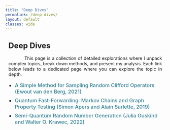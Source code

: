 ```yaml
---
title: "Deep Dives"
permalink: /deep-dives/
layout: default
classes: wide
---
```


<!-- Top Navigation Bar (Empty but maintaining design consistency) -->
<div class="learning-topnav">
  <a>&#8203;</a>
  <a>&#8203;</a>  
  <a>&#8203;</a>  
</div>

<!-- Main Content Style -->
<style>
.text-block {
    margin-left: 2%;
    margin-right: 2%;
    text-align: justify;
    text-indent: 50px;
    margin-bottom: 1rem;
}

h1 {
    all: unset;
    display: block;
    font-size: 1.5rem;
    font-weight: bold;
    text-align: left;
    margin-left: 2%;
    margin-bottom: 1rem;
    border-bottom: 0.5px solid #f5f5f5;
}

/* TOC Container Styling */
#toc-container {
    margin-left: 2%;
    margin-right: 2%;
    padding-bottom: 1rem;
}

#toc-container ul {
    list-style-type: square;
    padding-left: 20px;
}

#toc-container li {
    margin-bottom: 0.5rem;
    font-size: 1rem;
}

#toc-container a {
    text-decoration: none;
    color: #2f7f93;
    font-weight: 500;
    transition: color 0.3s;
}

#toc-container a:hover {
    color: #1a5e73;
    text-decoration: underline;
}
</style>

<!-- Main Heading -->
<h1>Deep Dives</h1>

<!-- Introduction Paragraph -->
<div class="text-block">
  <p>This page is a collection of detailed explorations where I unpack complex topics, break down methods, and present my analysis. Each link below leads to a dedicated page where you can explore the topic in depth.</p>
</div>

<!-- Table of Contents -->
<div id="toc-container">
  <ul>
    <li><a href="/explorations/analysis-1/">A Simple Method for Sampling Random Clifford Operators (Ewout van den Berg, 2021)</a></li>
    <li><a href="/explorations/analysis-2/">Quantum Fast-Forwarding: Markov Chains and Graph Property Testing (Simon Apers and Alain Sarlette, 2019)</a></li>
    <li><a href="/explorations/analysis-3/">Semi-Quantum Random Number Generation (Julia Guskind and Walter O. Krawec, 2022)</a></li>
  </ul>
</div>

